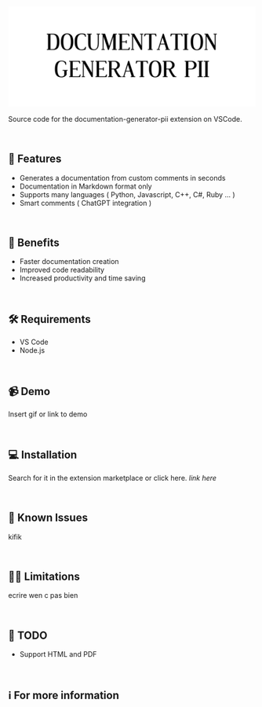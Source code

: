 ![Logo](./Assets/piiLogo.png)

Source code for the documentation-generator-pii extension on VSCode.

<br>

## 🎉 Features

- Generates a documentation from custom comments in seconds 
- Documentation in Markdown format only
- Supports many languages ( Python, Javascript, C++, C#,  Ruby ... )
- Smart comments ( ChatGPT integration )

<br>

## 💪 Benefits

- Faster documentation creation
- Improved code readability
- Increased productivity and time saving  

<br>

## 🛠 Requirements

- VS Code
- Node.js

<br>


## 📹 Demo

Insert gif or link to demo

<br>

## 💻 Installation

Search for it in the extension marketplace or click here. *link here*

<br>

## 🐛 Known Issues

kifik

<br>

## 🙅‍♂️ Limitations

ecrire wen c pas bien

<br>

## 📝 TODO
- Support HTML and PDF

<br>


## ℹ️ For more information


